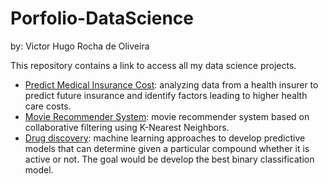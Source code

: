 # Porfolio-DataScience
by: Victor Hugo Rocha de Oliveira

This repository contains a link to access all my data science projects.

* [Predict Medical Insurance Cost](https://github.com/victor-hro/medical-insurance-prediction): analyzing data from a health insurer to predict future insurance and identify factors leading to higher health care costs.
* [Movie Recommender System](https://github.com/victor-hro/movie-recommender): movie recommender system based on collaborative filtering using K-Nearest Neighbors.
* [Drug discovery](https://github.com/victor-hro/drug-discovery): machine learning approaches to develop predictive models that can determine given a particular compound whether it is active or not. The goal would be develop the best binary classification model.
